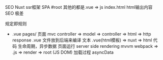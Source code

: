 SEO Nuxt ssr框架
SPA #root 其他的都是.vue => js index.html html输出内容 SEO 极差

规定即规则

- .vue pages/  页面
  mvc   controller => model => controller => html => http response 
  .vue 文件放到后端来编译 
  文本 .vue(html模板) => nuxt => html 代码
  生命周期，异步数据 页面运行 server side rendering 
  mvvm webpack  => .js => render => root  (JS DOM)
  加载过程
  asyncData 
